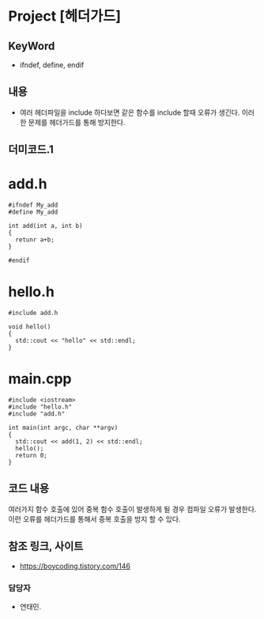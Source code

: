 # Project [헤더가드]

## KeyWord
- ifndef, define, endif

## 내용
- 여러 헤더파일을 include 하다보면 같은 함수를 include 할때 오류가 생긴다. 이러한 문제를 헤더가드를 통해 방지한다.

## 더미코드.1
# add.h
```
#ifndef My_add
#define My_add

int add(int a, int b)
{
  retunr a+b;
}

#endif

```
# hello.h
```
#include add.h

void hello()
{
  std::cout << "hello" << std::endl;
}
```
# main.cpp
```
#include <iostream>
#include "hello.h"
#include "add.h"

int main(int argc, char **argv)
{
  std::cout << add(1, 2) << std::endl;
  hello();
  return 0;
}

```
## 코드 내용
여러가지 함수 호출에 있어 중복 함수 호출이 발생하게 될 경우 컴파일 오류가 발생한다. 이런 오류를 헤더가드를 통해서 중복 호출을 방지 할 수 있다.

## 참조 링크, 사이트
- https://boycoding.tistory.com/146

### 담당자
- 연태민.
